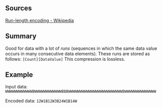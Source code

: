 
Sources
---
[Run-length encoding - Wikipedia](https://en.wikipedia.org/wiki/Run-length_encoding)


Summary
---
Good for data with a lot of _runs_ (sequences in which the same data value occurs in many consecutive data elements). These runs are stored as follows: `[Count][DataValue]` 
This compression is lossless.


Example
---
Input data: 
`WWWWWWWWWWWWBWWWWWWWWWWWWBBBWWWWWWWWWWWWWWWWWWWWWWWWBWWWWWWWWWWWWWW`

Encoded data: 
`12W1B12W3B24W1B14W`

